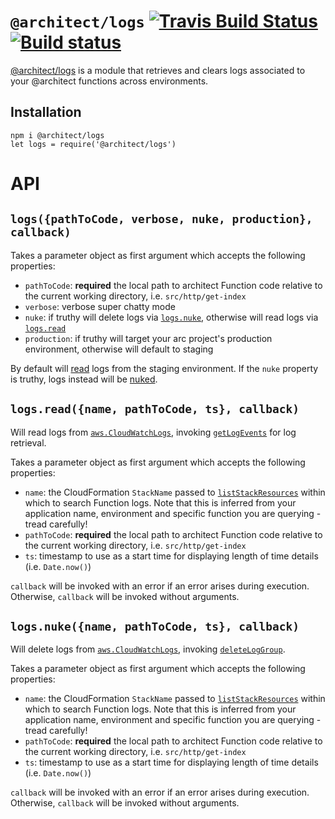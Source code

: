 # `@architect/logs` [![Travis Build Status](https://travis-ci.com/architect/logs.svg?branch=master)](https://travis-ci.com/architect/logs) [![Build status](https://ci.appveyor.com/api/projects/status/ynd4ky85b5fp2iyf/branch/master?svg=true)](https://ci.appveyor.com/project/ArchitectCI/logs/branch/master)

[@architect/logs][npm] is a module that retrieves and clears logs associated to
your @architect functions across environments.

## Installation

    npm i @architect/logs
    let logs = require('@architect/logs')

# API

## `logs({pathToCode, verbose, nuke, production}, callback)`

Takes a parameter object as first argument which accepts the following properties:

- `pathToCode`: **required** the local path to architect Function code relative
    to the current working directory, i.e. `src/http/get-index`
- `verbose`: verbose super chatty mode
- `nuke`: if truthy will delete logs via [`logs.nuke`][nuke], otherwise will
    read logs via [`logs.read`][read]
- `production`: if truthy will target your arc project's production environment,
    otherwise will default to staging

By default will [read][read] logs from the staging environment. If the `nuke`
property is truthy, logs instead will be [nuked][nuke].

## `logs.read({name, pathToCode, ts}, callback)`

Will read logs from [`aws.CloudWatchLogs`][cloudwatchlogs], invoking
[`getLogEvents`][getlogevents] for log retrieval.

Takes a parameter object as first argument which accepts the following properties:

- `name`: the CloudFormation `StackName` passed to
    [`listStackResources`][liststack] within which to search Function logs. Note
    that this is inferred from your application name, environment and specific
    function you are querying - tread carefully!
- `pathToCode`: **required** the local path to architect Function code relative
    to the current working directory, i.e. `src/http/get-index`
- `ts`: timestamp to use as a start time for displaying length of time details
    (i.e. `Date.now()`)

`callback` will be invoked with an error if an error arises during execution.
Otherwise, `callback` will be invoked without arguments.

## `logs.nuke({name, pathToCode, ts}, callback)`

Will delete logs from [`aws.CloudWatchLogs`][cloudwatchlogs], invoking
[`deleteLogGroup`][deleteloggroup].

Takes a parameter object as first argument which accepts the following properties:

- `name`: the CloudFormation `StackName` passed to
    [`listStackResources`][liststack] within which to search Function logs. Note
    that this is inferred from your application name, environment and specific
    function you are querying - tread carefully!
- `pathToCode`: **required** the local path to architect Function code relative
    to the current working directory, i.e. `src/http/get-index`
- `ts`: timestamp to use as a start time for displaying length of time details
    (i.e. `Date.now()`)

`callback` will be invoked with an error if an error arises during execution.
Otherwise, `callback` will be invoked without arguments.

[npm]: https://www.npmjs.com/package/@architect/logs
[read]: #logsreadnamepathtocodetscallback
[nuke]: #logsnukenamepathtocodetscallback
[liststack]: https://docs.aws.amazon.com/AWSJavaScriptSDK/latest/AWS/CloudFormation.html#listStackResources-property
[cloudwatchlogs]: https://docs.aws.amazon.com/AWSJavaScriptSDK/latest/AWS/CloudWatchLogs.html
[getlogevents]: https://docs.aws.amazon.com/AWSJavaScriptSDK/latest/AWS/CloudWatchLogs.html#getLogEvents-property
[deleteloggroup]: https://docs.aws.amazon.com/AWSJavaScriptSDK/latest/AWS/CloudWatchLogs.html#deleteLogGroup-property
